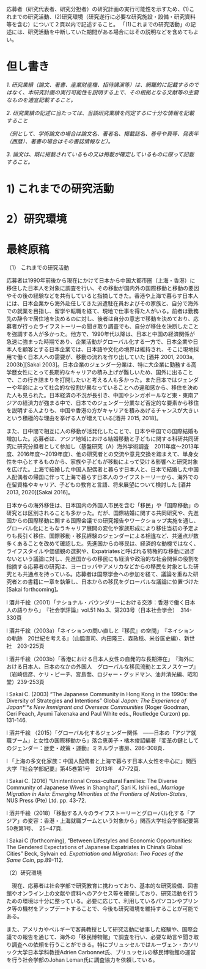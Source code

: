   応募者（研究代表者、研究分担者）の研究計画の実行可能性を示すため、(1)これまでの研究活動、(2)研究環境（研究遂行に必要な研究施設・設備・研究資料等を含む）について２頁以内で記述すること。  「(1)これまでの研究活動」の記述には、研究活動を中断していた期間がある場合にはその説明などを含めてもよい。  





# 但し書き

*1.*    *研究業績（論文、著書、産業財産権、招待講演等）は、網羅的に記載するのではなく、本研究計画の実行可能性を説明する上で、その根拠となる文献等の主要なものを適宜記載すること。*

*2.*    *研究業績の記述に当たっては、当該研究業績を同定するに十分な情報を記載すること*

*（例として、学術論文の場合は論文名、著者名、掲載誌名、巻号や頁等、発表年（西暦）、著書の場合はその書誌情報など）。*

*3.*    *論文は、既に掲載されているもの又は掲載が確定しているものに限って記載すること。*



# 1) これまでの研究活動

 





# 2）研究環境



# 最終原稿

（1） これまでの研究活動

応募者は1990年前後から現在にかけて日本から中国大都市圏（上海・香港）に移住した日本人を対象に調査を行い、その移動が国内外の国際移動と移動の要因やその後の経験などを共有していると指摘してきた。香港や上海で暮らす日本人には、日本企業から海外赴任してきた派遣駐在員およびその家族と、自分で海外での就業を目指し、留学や転職を経て、現地で仕事を得た人がいる。前者は勤務先の辞令で居住地を決めるのに対し、後者は自分の意志で移動を決めており、応募者が行ったライフストーリーの聞き取り調査でも、自分が移住を決断したことを強調する人が多かった。他方で、1990年代以降は、日本と中国の経済関係が急速に強まった時期であり、企業活動がグローバル化する一方で、日本企業や日本人を顧客とする日本企業では、日本語や文化の境界は維持され、そこに現地採用で働く日本人への需要が、移動の流れを作り出していた [酒井 2001, 2003a, 2003b][Sakai 2003]。日本企業のジェンダー分業は、特に大企業に勤務する高学歴女性にとって長期的なキャリアの積み上げが難しいため、国外に出ることで、この行き詰まりを打開したいと考える人も多かった。また日本ではジェンダーや年齢によって社会的な役割が異なっていることへの違和感から、移住を決めた人も見られた。日本経済の不況が長引き、中国やシンガポールなど東・東南アジアの経済力が強まる中で、日本でのジェンダー分業など否定的な要素から移住を説明する人よりも、中国や香港の方がキャリアを積みあげるチャンスが大きいという積極的な理由を挙げる人が増えている[酒井 2015, 2018]。

また、日中間で相互に人の移動が活発化したことで、日本や中国での国際結婚も増加した。応募者は、アジア地域における結婚移動と子どもに関する科研共同研究に研究分担者として参加し（基盤研究（A）海外学術調査　2011年度～2013年度、2016年度～2019年度）、他の研究者との交流や意見交換を踏まえて、単身女性を中心とするものから、家族や子どもが移動によって受ける影響へと研究対象を広げた。上海で結婚した中国人配偶者と暮らす日本人と、日本で結婚した中国人配偶者の帰国に伴って上海で暮らす日本人のライフストーリーから、海外での在留資格やキャリア、子どもの教育と言語、将来展望について検討した [酒井 2013, 2020][Sakai 2016]。

日本からの海外移住は、日本国内の外国人市民を含む「移民」や「国際移動」の研究とは区別されることも多かった。だが、国際結婚に関する共同研究や、先進国からの国際移動に関する国際会議での研究報告やワークショップ実施を通し、グローバル化にともなうキャリア展開の変化や家族形成により移住当初の予定よりも長引く移住、国際移動・移民経験のジェンダーによる相違など、共通点が数多くあることを改めて確認した。先進国からの移民は、経済的な動機ではなく、ライフスタイルや価値観の選択や、Expatriatesと呼ばれる特権的な移動に過ぎないという議論に対し、先進国からの移民にも経済や政治的な社会関係の役割を指摘する応募者の研究は、ヨーロッパやアメリカなどからの移民を対象とした研究とも共通点を持っている。応募者は国際学会への参加を経て、議論を重ねた研究者との書籍に一章を執筆し、日本からの移民をグローバルな議論に位置づけた [Sakai forthcoming]。

 

l 酒井千絵（2001）「ナショナル・バウンダリーにおける交渉：香港で働く日本人の語りから」　『社会学評論』vol.51 No.3、第203号（日本社会学会）　314-330頁

l 酒井千絵（2003a）「ネイションの問い直しと『移民』の空間」　『ネイションの軌跡　20世紀を考える』（山脇直司、内田隆三、森政稔、米谷匤史編）、新世社　203-225頁

l 酒井千絵（2003b）「香港における日本人女性の自発的な長期滞在」　『海外における日本人、日本のなかの外国人　グローバルな移民流動とエスノスケープ』（岩崎信彦、ケリ・ピーチ、宮島喬、ロジャー・グッドマン、油井清光編、昭和堂）239-253頁

l Sakai C. (2003) “The Japanese Community in Hong Kong in the 1990s: the Diversity of Strategies and Intentions” Global *Japan: The Experience of Japan**’**s New Immigrant and Overseas Communities* (Roger Goodman, Ceri Peach, Ayumi Takenaka and Paul White eds., Routledge Curzon) pp. 131-146.

l 酒井千絵 （2015）「グローバル化するジェンダー関係　——日本の「アジア就職ブーム」と女性の国際移動から」落合恵美子・橘木俊詔編著『変革の鍵としてのジェンダー：歴史・政策・運動』ミネルヴァ書房、286-308頁．

l 「上海の多文化家族：中国人配偶者と上海で暮らす日本人女性を中心に」関西大学『社会学部紀要』第45巻第1号　2013年　47-72頁.

l Sakai C. (2016) “Unintentional Cross-cultural Families: The Diverse Community of Japanese Wives in Shanghai”, Sari K. Ishii ed., *Marriage Migration in Asia: Emerging Minorities at the Frontiers of Nation-States*, NUS Press (Pte) Ltd. pp. 43-72.

l 酒井千絵（2018）「移動する人々のライフストーリーとグローバル化する「アジア」の変容：香港・上海就職ブームという対象から」関西大学社会学部紀要第50巻第1号、　25−47頁.

l Sakai C (forthcoming), “Between Lifestyles and Economic Opportunities: The Gendered Expectations of Japanese Expatriates in China’s Global Cities” Beck, Sylvain ed. *Expatriation and Migration: Two Faces of the Same Coin*, pp.89-112.

 

（2）研究環境

　現在、応募者は社会学部で研究教育に携わっており、基本的な研究設備、図書館やオンライン上の文献や資料へのアクセス等を確保しており、研究活動を行うための環境は十分に整っている。必要に応じて、利用しているパソコンやプリンタ等の機材をアップデートすることで、今後も研究環境を維持することが可能である。

また、アメリカやベルギーで客員教授として研究活動に従事した経験や、国際会議での報告を通じて、海外の「移民博物館」で調査を行い、必要な助言や聞き取り調査への依頼を行うことができる。特にブリュッセルではルーヴェン・カソリック大学日本学科教授Adrien Carbonnet氏、ブリュッセルの移民博物館の運営を行う社会学部のJohan Leman氏に調査協力を依頼している。
